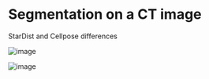 # Segmentation on a CT image

StarDist and Cellpose differences 

![image](https://github.com/beyza17/segmentation/assets/117541981/951700c7-0a9c-4fd5-bf52-8c6663b9e59f)


![image](https://github.com/beyza17/segmentation/assets/117541981/b86e8f82-2a6f-419a-bdc4-95ef488ce7a9)


